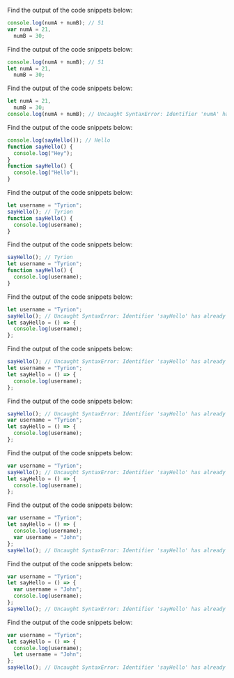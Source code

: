Find the output of the code snippets below:

```js
console.log(numA + numB); // 51
var numA = 21,
  numB = 30;
```

Find the output of the code snippets below:

```js
console.log(numA + numB); // 51
let numA = 21,
  numB = 30;
```

Find the output of the code snippets below:

```js
let numA = 21,
  numB = 30;
console.log(numA + numB); // Uncaught SyntaxError: Identifier 'numA' has already been declared
```

Find the output of the code snippets below:

```js
console.log(sayHello()); // Hello
function sayHello() {
  console.log("Hey");
}
function sayHello() {
  console.log("Hello");
}
```

Find the output of the code snippets below:

```js
let username = "Tyrion";
sayHello(); // Tyrion
function sayHello() {
  console.log(username);
}
```

Find the output of the code snippets below:

```js
sayHello(); // Tyrion
let username = "Tyrion";
function sayHello() {
  console.log(username);
}
```

Find the output of the code snippets below:

```js
let username = "Tyrion";
sayHello(); // Uncaught SyntaxError: Identifier 'sayHello' has already been declared
let sayHello = () => {
  console.log(username);
};
```

Find the output of the code snippets below:

```js
sayHello(); // Uncaught SyntaxError: Identifier 'sayHello' has already been declared
let username = "Tyrion";
let sayHello = () => {
  console.log(username);
};
```

Find the output of the code snippets below:

```js
sayHello(); // Uncaught SyntaxError: Identifier 'sayHello' has already been declared
var username = "Tyrion";
let sayHello = () => {
  console.log(username);
};
```

Find the output of the code snippets below:

```js
var username = "Tyrion";
sayHello(); // Uncaught SyntaxError: Identifier 'sayHello' has already been declared
let sayHello = () => {
  console.log(username);
};
```

Find the output of the code snippets below:

```js
var username = "Tyrion";
let sayHello = () => {
  console.log(username);
  var username = "John";
};
sayHello(); // Uncaught SyntaxError: Identifier 'sayHello' has already been declared
```

Find the output of the code snippets below:

```js
var username = "Tyrion";
let sayHello = () => {
  var username = "John";
  console.log(username);
};
sayHello(); // Uncaught SyntaxError: Identifier 'sayHello' has already been declared
```

Find the output of the code snippets below:

```js
var username = "Tyrion";
let sayHello = () => {
  console.log(username);
  let username = "John";
};
sayHello(); // Uncaught SyntaxError: Identifier 'sayHello' has already been declared
```